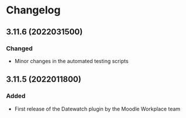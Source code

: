 # Changelog

## 3.11.6 (2022031500)
### Changed
- Minor changes in the automated testing scripts

## 3.11.5 (2022011800)
### Added
- First release of the Datewatch plugin by the Moodle Workplace team
